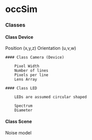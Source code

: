 # occSim

  
### Classes

#### Class Device

Position (x,y,z)
Orientation (u,v,w)

	#### Class Camera (Device)

		Pixel Width
		Number of lines
		Pixels per line
		Lens Array

	#### Class LED

		LEDs are assumed circular shaped

		Spectrum
		Diameter

#### Class Scene

Noise model

